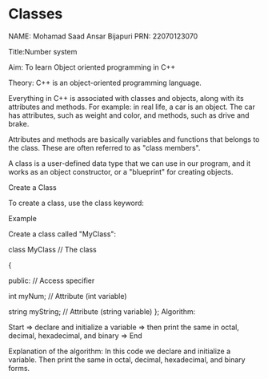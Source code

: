 # Classes


NAME: Mohamad Saad Ansar Bijapuri
PRN: 22070123070


Title:Number system

Aim: To learn Object oriented programming in C++

Theory: C++ is an object-oriented programming language.

Everything in C++ is associated with classes and objects, along with its attributes and methods. For example: in real life, a car is an object. The car has attributes, such as weight and color, and methods, such as drive and brake.

Attributes and methods are basically variables and functions that belongs to the class. These are often referred to as "class members".

A class is a user-defined data type that we can use in our program, and it works as an object constructor, or a "blueprint" for creating objects.

Create a Class

To create a class, use the class keyword:

Example

Create a class called "MyClass":

class MyClass // The class

{

public: // Access specifier

int myNum;        // Attribute (int variable)

string myString;  // Attribute (string variable)
};
Algorithm:

Start =>  declare and initialize a variable => then print the same in octal, decimal, hexadecimal, and binary =>  End


Explanation of the algorithm:
In this code we declare and initialize a variable. Then print the same in octal, decimal, hexadecimal, and binary forms.


